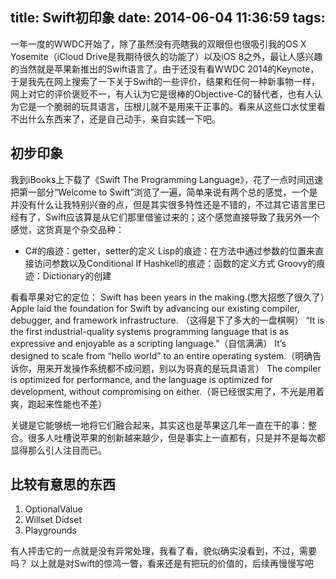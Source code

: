 title: Swift初印象 
date: 2014-06-04 11:36:59
tags:
---

一年一度的WWDC开始了，除了虽然没有亮瞎我的双眼但也很吸引我的OS X Yosemite（iCloud Drive是我期待很久的功能了）以及iOS 8之外，最让人感兴趣的当然就是苹果新推出的Swift语言了。由于还没有看WWDC 2014的Keynote，于是我先在网上搜索了一下关于Swift的一些评价，结果和任何一种新事物一样，网上对它的评价褒贬不一，有人认为它是很棒的Objective-C的替代者，也有人认为它是一个脆弱的玩具语言，压根儿就不是用来干正事的。看来从这些口水仗里看不出什么东西来了，还是自己动手，亲自实践一下吧。
<!-- more -->
## 初步印象
我到iBooks上下载了《Swift The Programming Language》，花了一点时间迅速把第一部分“Welcome to Swift”浏览了一遍，简单来说有两个总的感觉，一个是并没有什么让我特别兴奋的点，但是其实很多特性还是不错的，不过其它语言里已经有了，Swift应该算是从它们那里借鉴过来的；这个感觉直接导致了我另外一个感觉，这货真是个杂交品种：
- C#的痕迹：getter，setter的定义
Lisp的痕迹：在方法中通过参数的位置来直接访问参数以及Conditional If
Hashkell的痕迹：函数的定义方式
Groovy的痕迹：Dictionary的创建

看看苹果对它的定位：
Swift has been years in the making.(憋大招憋了很久了）Apple laid the foundation for Swift by advancing our existing compiler, debugger, and framework infrastructure. （这得是下了多大的一盘棋啊）
“It is the first industrial-quality systems programming language that is as expressive and enjoyable as a scripting language.”（自信满满）
It’s designed to scale from “hello world” to an entire operating system.（明确告诉你，用来开发操作系统都不成问题，别以为哥真的是玩具语言）
The compiler is optimized for performance, and the language is optimized for development, without compromising on either.（哥已经很实用了，不光是用着爽，跑起来性能也不差）

关键是它能够统一地将它们融合起来，其实这也是苹果这几年一直在干的事：整合。很多人吐槽说苹果的创新越来越少，但是事实上一直都有，只是并不是每次都显得那么引人注目而已。

## 比较有意思的东西
1. OptionalValue
2. Willset Didset
3. Playgrounds

有人抨击它的一点就是没有异常处理，我看了看，貌似确实没看到，不过，需要吗？
以上就是对Swift的惊鸿一瞥，看来还是有把玩的价值的，后续再慢慢写吧
